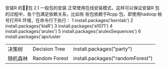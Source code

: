 安装R 的􁢙􁊅包
2.1 一般包的安装
正常使用在线安装模式，这样可以保证安装R 包的过程中，各个包满足依赖关系，比如有
些包依赖于Rcpp 包，即使用hadoop 帐号打开R 环境，在命令行下执行：
1 install.packages('kernlab')
2 install.packages('klaR')
3 install.packages('e1071')
4 install.packages('arules')
5 install.packages('arulesSequences')
6 install.packages('apcluster


||||
|-|-|-|
|决策树|Decision Tree|install.packages("party")|
|随机森林|Random Forest|install.packages("randomForest")|
